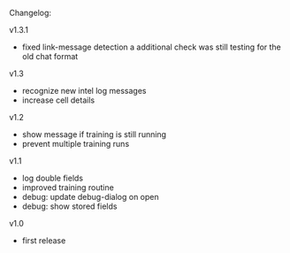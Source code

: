 Changelog:

v1.3.1
- fixed link-message detection 
a additional check was still testing for the old chat format

v1.3
- recognize new intel log messages
- increase cell details

v1.2
- show message if training is still running
- prevent multiple training runs

v1.1
- log double fields
- improved training routine
- debug: update debug-dialog on open
- debug: show stored fields

v1.0
- first release
